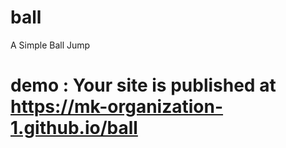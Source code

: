 # ball
 A Simple Ball Jump

# demo :  Your site is published at https://mk-organization-1.github.io/ball
